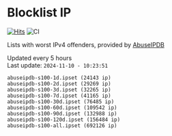 # Blocklist IP

[![Hits](https://hits.seeyoufarm.com/api/count/incr/badge.svg?url=https%3A%2F%2Fgithub.com%2Fborestad%2Fblocklist-ip%2F&count_bg=%2379C83D&title_bg=%23555555&icon=&icon_color=%23E7E7E7&title=hits&edge_flat=false)](https://hits.seeyoufarm.com)  ![CI](https://img.shields.io/github/workflow/status/borestad/blocklist-ip/CI?style=flat-square)

Lists with worst IPv4 offenders, provided by [AbuseIPDB](https://www.abuseipdb.com/)

<!-- FOOTER-PLACEHOLDER -->
Updated every 5 hours<br>
Last update: `2024-11-10 - 10:23:51`
```
abuseipdb-s100-1d.ipset (24143 ip)
abuseipdb-s100-2d.ipset (29269 ip)
abuseipdb-s100-3d.ipset (32265 ip)
abuseipdb-s100-7d.ipset (41165 ip)
abuseipdb-s100-30d.ipset (76485 ip)
abuseipdb-s100-60d.ipset (109542 ip)
abuseipdb-s100-90d.ipset (132988 ip)
abuseipdb-s100-120d.ipset (156484 ip)
abuseipdb-s100-all.ipset (692126 ip)
```

